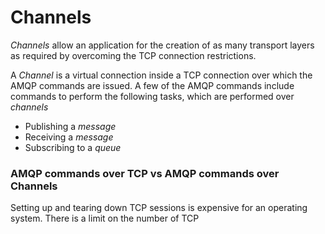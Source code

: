 # Channels

*Channels* allow an application for the creation of as many transport layers as required by overcoming the TCP connection restrictions.

A *Channel* is a virtual connection inside a TCP connection over which the AMQP commands are issued. 
A few of the AMQP commands include commands to perform the following tasks, which are performed over *channels*

* Publishing a *message* 
* Receiving a *message*
* Subscribing to a *queue*

### AMQP commands over TCP vs AMQP commands over Channels

Setting up and tearing down TCP sessions is expensive for an operating system. 
There is a limit on the number of TCP

